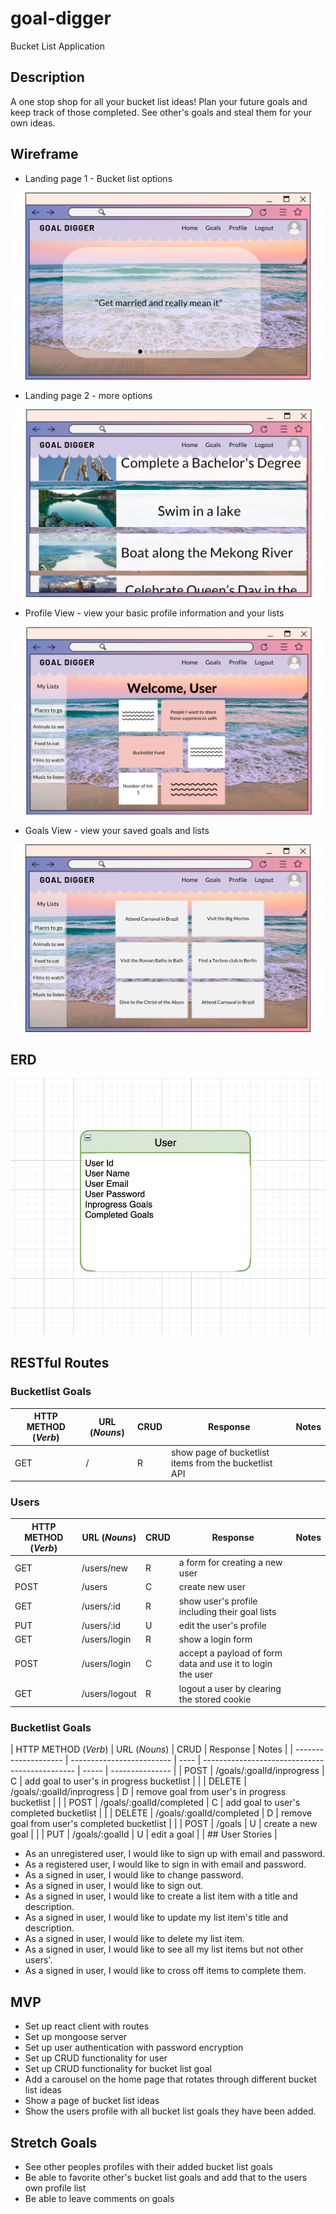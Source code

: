 # goal-digger

Bucket List Application

## Description

A one stop shop for all your bucket list ideas! Plan your future goals and keep track of those completed. See other's goals and steal them for your own ideas.

## Wireframe

- Landing page 1 - Bucket list options

![wireframe](./Goal-Digger-Wireframe/Landing-page.png)
- Landing page 2 - more options

![wireframe](./Goal-Digger-Wireframe/Landing-page-2.png)
- Profile View - view your basic profile information and your lists

![wireframe](./Goal-Digger-Wireframe/Profile-view.png)
- Goals View - view your saved goals and lists

![wireframe](./Goal-Digger-Wireframe/Goals-View.png)



## ERD

![ERD](public/ERD.png)

## RESTful Routes

### Bucketlist Goals

| HTTP METHOD (_Verb_) | URL (_Nouns_) | CRUD | Response                                              | Notes |
| -------------------- | ------------- | ---- | ----------------------------------------------------- | ----- |
| GET                  | /             | R    | show page of bucketlist items from the bucketlist API |       |

### Users

| HTTP METHOD (_Verb_) | URL (_Nouns_) | CRUD | Response                                                   | Notes |
| -------------------- | ------------- | ---- | ---------------------------------------------------------- | ----- |
| GET                  | /users/new    | R    | a form for creating a new user                             |       |
| POST                 | /users        | C    | create new user                                            |       |
| GET                  | /users/:id    | R    | show user's profile including their goal lists             |       |
| PUT                  | /users/:id    | U    | edit the user's profile                                    |       |
| GET                  | /users/login  | R    | show a login form                                          |       |
| POST                 | /users/login  | C    | accept a payload of form data and use it to login the user |       |
| GET                  | /users/logout | R    | logout a user by clearing the stored cookie                |       |

### Bucketlist Goals

| HTTP METHOD (_Verb_) | URL (_Nouns_)             | CRUD | Response                                       | Notes |
| -------------------- | ------------------------- | ---- | ---------------------------------------------- | ----- | --------------- |
| POST                 | /goals/:goalId/inprogress | C    | add goal to user's in progress bucketlist      |       |
| DELETE               | /goals/:goalId/inprogress | D    | remove goal from user's in progress bucketlist |       |
| POST                 | /goals/:goalId/completed  | C    | add goal to user's completed bucketlist        |       |
| DELETE               | /goals/:goalId/completed  | D    | remove goal from user's completed bucketlist   |       |
| POST                 | /goals                    | U    | create a new goal                              |       |
| PUT                  | /goals/:goalId            | U    | edit a goal                                    |       | ## User Stories |

- As an unregistered user, I would like to sign up with email and password.
- As a registered user, I would like to sign in with email and password.
- As a signed in user, I would like to change password.
- As a signed in user, I would like to sign out.
- As a signed in user, I would like to create a list item with a title and description.
- As a signed in user, I would like to update my list item's title and description.
- As a signed in user, I would like to delete my list item.
- As a signed in user, I would like to see all my list items but not other users'.
- As a signed in user, I would like to cross off items to complete them.

## MVP

- Set up react client with routes
- Set up mongoose server
- Set up user authentication with password encryption
- Set up CRUD functionality for user
- Set up CRUD functionality for bucket list goal
- Add a carousel on the home page that rotates through different bucket list ideas
- Show a page of bucket list ideas
- Show the users profile with all bucket list goals they have been added.

## Stretch Goals

- See other peoples profiles with their added bucket list goals
- Be able to favorite other's bucket list goals and add that to the users own profile list
- Be able to leave comments on goals
